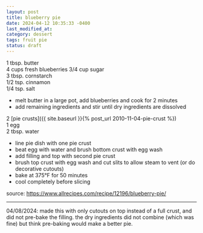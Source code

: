 ```yaml
---
layout: post
title: blueberry pie
date: 2024-04-12 10:35:33 -0400
last_modified_at: 
category: dessert
tags: fruit pie
status: draft
---
```


1 tbsp. butter  
4 cups fresh blueberries
3/4 cup sugar  
3 tbsp. cornstarch  
1/2 tsp. cinnamon  
1/4 tsp. salt  
* melt butter in a large pot, add blueberries and cook for 2 minutes
* add remaining ingredients and stir until dry ingredients are dissolved

2 [pie crusts]({{ site.baseurl }}{% post_url 2010-11-04-pie-crust %})  
1 egg  
2 tbsp. water  
* line pie dish with one pie crust
* beat egg with water and brush bottom crust with egg wash
* add filling and top with second pie crust
* brush top crust with egg wash and cut slits to allow steam to vent (or do decorative cutouts)
* bake at 375°F for 50 minutes
* cool completely before slicing

source: <https://www.allrecipes.com/recipe/12196/blueberry-pie/>

---

04/08/2024: made this with only cutouts on top instead of a full crust, and did not pre-bake the
filling. the dry ingredients did not combine (which was fine) but think pre-baking would make a
better pie.
